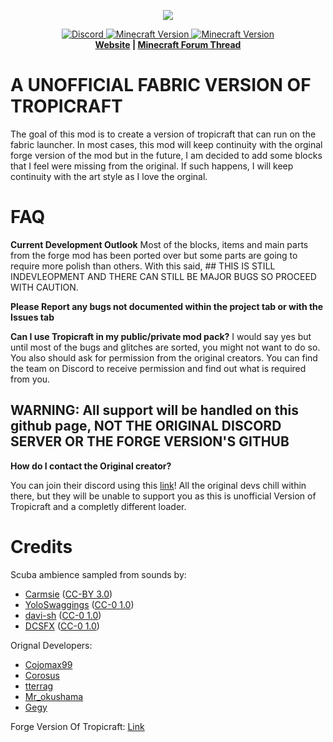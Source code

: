 <p align="center">
  <img src="https://github.com/Dragon-Seeker/fabric-Tropicraft-First-Release/blob/main/.github/logo.png">
</p>  

<p align="center">
  <a href="https://discord.gg/Q24TRnx">
      <img src="https://img.shields.io/discord/870127395250794528.svg?colorB=7289DA&label=Discord&style=flat-square" alt="Discord">
  </a>
  <a href="https://minecraft.curseforge.com/projects/tropicraft">
      <img src="http://cf.way2muchnoise.eu/versions/For%20MC_tropicraft_latest.svg" alt="Minecraft Version">
      <img src="http://cf.way2muchnoise.eu/short_tropicraft.svg" alt="Minecraft Version">
  </a>
  <br>
  <strong><a href="https://tropicraft.net/">Website</a> | <a href="https://www.minecraftforum.net/topic/533512">Minecraft Forum Thread</a> </strong>
</p> 

# A UNOFFICIAL FABRIC VERSION OF TROPICRAFT

The goal of this mod is to create a version of tropicraft that can run on the fabric launcher. In most cases, this mod will keep continuity with the orginal forge version of the mod but in the future, I am decided to add some blocks that I feel were missing from the original. If such happens, I will keep continuity with the art style as I love the orginal.


FAQ
===
**Current Development Outlook**
Most of the blocks, items and main parts from the forge mod has been ported over but some parts are going to require more polish than others. With this said, ## THIS IS STILL INDEVLEOPMENT AND THERE CAN STILL BE MAJOR BUGS SO PROCEED WITH CAUTION.

**Please Report any bugs not documented within the project tab or with the Issues tab**


**Can I use Tropicraft in my public/private mod pack?**
I would say yes but until most of the bugs and glitches are sorted, you might not want to do so. You also should ask for permission from the original creators. You can find the team on Discord to receive permission and find out what is required from you.

## WARNING: All support will be handled on this github page, NOT THE ORIGINAL DISCORD SERVER OR THE FORGE VERSION'S GITHUB


**How do I contact the Original creator?**

You can join their discord using this [link](https://discord.gg/Q24TRnx)! All the original devs chill within there, but they will be unable to support you as this is unofficial Version of Tropicraft and a completly different loader.   

Credits
=======


Scuba ambience sampled from sounds by:

- [Carmsie](https://freesound.org/people/carmsie/) ([CC-BY 3.0](https://creativecommons.org/licenses/by/3.0/))
- [YoloSwaggings](https://freesound.org/people/YoloSwaggings/) ([CC-0 1.0](https://creativecommons.org/publicdomain/zero/1.0/))
- [davi-sh](https://freesound.org/people/davi-sh/) ([CC-0 1.0](http://creativecommons.org/publicdomain/zero/1.0/))
- [DCSFX](https://freesound.org/people/DCSFX/) ([CC-0 1.0](http://creativecommons.org/publicdomain/zero/1.0/))


Orignal Developers:

- [Cojomax99](https://twitter.com/Cojomax99)
- [Corosus](https://twitter.com/CordonFreeman)
- [tterrag](https://twitter.com/tterrag1098)
- [Mr_okushama](https://twitter.com/Mr_okushama)
- [Gegy](https://twitter.com/gegy1000)


Forge Version Of Tropicraft: [Link](https://github.com/Tropicraft/Tropicraft)
